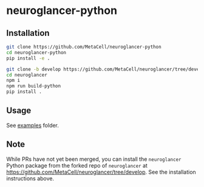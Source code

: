 # neuroglancer-python

## Installation

```bash
git clone https://github.com/MetaCell/neuroglancer-python
cd neuroglancer-python
pip install -e .

git clone -b develop https://github.com/MetaCell/neuroglancer/tree/develop
cd neuroglancer
npm i
npm run build-python
pip install .
```

## Usage

See [examples](examples) folder.

## Note

While PRs have not yet been merged, you can install the `neuroglancer` Python package from the forked repo of `neuroglancer` at https://github.com/MetaCell/neuroglancer/tree/develop. See the installation instructions above.
